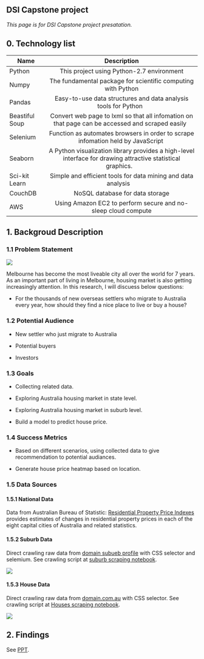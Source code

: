 ## DSI Capstone project

_This page is for DSI Capstone project presatation._

## 0. Technology list

| Name          | Description   | 
| ------------- |:-------------:| 
| Python      | This project using Python-2.7 environment |
| Numpy      |  The fundamental package for scientific computing with Python      | 
| Pandas  | Easy-to-use data structures and data analysis tools for Python     |
| Beastiful Soup  | Convert web page to lxml so that all infomation on that page can be accessed and scraped easily     |
| Selenium  | Function as automates browsers in order to scrape infomation held by JavaScript    |
| Seaborn  |  A Python visualization library provides a high-level interface for drawing attractive statistical graphics.      |
| Sci-kit Learn  | Simple and efficient tools for data mining and data analysis       |
| CouchDB | NoSQL database for data storage |
| AWS | Using Amazon EC2 to perform secure and no-sleep cloud compute | 



## 1. Backgroud Description


### 1.1 Problem Statement

<img src='http://i.imgur.com/4CRCS03.jpg'>

Melbourne has become the most liveable city all over the world for 7 years. As an important part of living in Melbourne, housing market is also getting increasingly attention. In this research, I will discuess below questions:

- For the thousands of new overseas settlers who migrate to Australia every year,  how should they find a nice place to live or buy a house?
  
### 1.2 Potential Audience

- New settler who just migrate to Australia

- Potential buyers

- Investors

### 1.3 Goals

- Collecting related data.

- Exploring Australia housing market in state level.

- Exploring Australia housing market in suburb level.

- Build a model to predict house price.

### 1.4 Success Metrics

- Based on different scenarios, using collected data to give recommendation to potential audiances.

- Generate house price heatmap based on location.

### 1.5 Data Sources

#### 1.5.1 National Data

Data from Australian Bureau of Statistic: [Residential Property Price Indexes](http://www.abs.gov.au/ausstats/abs@.nsf/mf/6416.0) provides estimates of changes in residential property prices in each of the eight capital cities of Australia and related statistics. 

#### 1.5.2 Suburb Data

Direct crawling raw data from [domain subueb profile](https://www.domain.com.au/suburb-profile/) with CSS selector and selemium. See crawling script at [suburb scraping notebook](https://github.com/alexchen-melbourne/capstone_project/blob/master/web-scraping/suburb-scrap.ipynb).

<img src='https://i.imgur.com/1rbvP1V.png'>

#### 1.5.3 House Data

Direct crawling raw data from [domain.com.au](https://www.domain.com.au/) with CSS selector. See crawling script at [Houses scraping notebook](https://github.com/alexchen-melbourne/capstone_project/blob/master/web-scraping/house_scraping.ipynb).

<img src='http://i.imgur.com/LeVNbzY.png'>



## 2. Findings

See [PPT](https://docs.google.com/presentation/d/1t6c7k1tPTonsBLMl6lJY9ZV1CQ8xNIUuLzVUEzz71PA/edit?usp=sharing).


